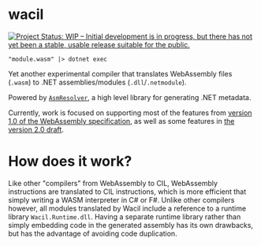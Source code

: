 # wacil
[![Project Status: WIP – Initial development is in progress, but there has not yet been a stable, usable release suitable for the public.](https://www.repostatus.org/badges/latest/wip.svg)](https://www.repostatus.org/#wip)
```F#
"module.wasm" |> dotnet exec
```

Yet another experimental compiler that translates WebAssembly files (`.wasm`) to .NET assemblies/modules (`.dll`/`.netmodule`).

Powered by [`AsmResolver`](https://github.com/Washi1337/AsmResolver/), a high level library for generating .NET metadata.

Currently, work is focused on supporting most of the features from [version 1.0 of the WebAssembly specification](https://www.w3.org/TR/wasm-core-1/), as well as some features in [the version 2.0 draft](https://www.w3.org/TR/wasm-core-2/).

# How does it work?
Like other "compilers" from WebAssembly to CIL, WebAssembly instructions are translated to CIL instructions, which is more efficient that simply writing a WASM interpreter in C# or F#. Unlike other compilers however, all modules translated by Wacil include a reference to a runtime library `Wacil.Runtime.dll`. Having a separate runtime library rather than simply embedding code in the generated assembly has its own drawbacks, but has the advantage of avoiding code duplication.

